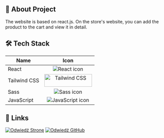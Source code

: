 ## 🚀 About Project
The website is based on react.js. On the store's website, you can add the product to the cart and view it in detail.
## 🛠️ Tech Stack 


| Name         |                                                                                         Icon                                                                                          |
|--------------|:-------------------------------------------------------------------------------------------------------------------------------------------------------------------------------------:|
| React        |                                                       ![React icon](https://img.icons8.com/ultraviolet/48/000000/react--v2.png)                                                       |
| Tailwind CSS | <img alt="Tailwind CSS" src="https://raw.githubusercontent.com/tailwindlabs/tailwindcss/HEAD/.github/logo-light.svg" width="150" height="40" style="display: block; margin: 0 auto;"> |
| Sass         |                                                             ![Sass icon](https://img.icons8.com/color/48/000000/sass.png)                                                             |
| JavaScript   |                                                       ![JavaScript icon](https://img.icons8.com/color/48/000000/javascript.png)                                                       |

## 🔗 Links
[![Odwiedź Stronę](https://img.shields.io/badge/Odwiedź-Stronę-blue)](https://react-shop-sample.netlify.app)
[![Odwiedź GitHub](https://img.shields.io/badge/Odwiedź-GitHub-green)](https://github.com/tomaszrosko/react-shop-sample/tree/dev)
